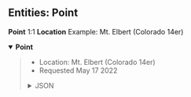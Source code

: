 ## Entities: Point

**Point** 1:1 **Location**
Example: Mt. Elbert (Colorado 14er)

<details open>
	<summary><b>Point</b></summary>
	<blockquote>
		<ul>
			<li>Location: Mt. Elbert (Colorado 14er)</li>
			<li>Requested May 17 2022</li>
		</ul>
		<details><summary>JSON</summary>

			```
			Code here
			```
			
		</details>
		
	</blockquote>
</details>